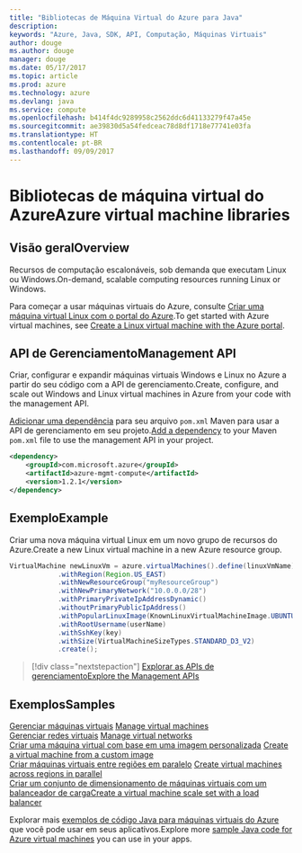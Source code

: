```yaml
---
title: "Bibliotecas de Máquina Virtual do Azure para Java"
description: 
keywords: "Azure, Java, SDK, API, Computação, Máquinas Virtuais"
author: douge
ms.author: douge
manager: douge
ms.date: 05/17/2017
ms.topic: article
ms.prod: azure
ms.technology: azure
ms.devlang: java
ms.service: compute
ms.openlocfilehash: b414f4dc9289958c2562ddc6d41133279f47a45e
ms.sourcegitcommit: ae39830d5a54fedceac78d8df1718e77741e03fa
ms.translationtype: HT
ms.contentlocale: pt-BR
ms.lasthandoff: 09/09/2017
---
```

# <a name="azure-virtual-machine-libraries"></a><span data-ttu-id="c74aa-103">Bibliotecas de máquina virtual do Azure</span><span class="sxs-lookup"><span data-stu-id="c74aa-103">Azure virtual machine libraries</span></span>

## <a name="overview"></a><span data-ttu-id="c74aa-104">Visão geral</span><span class="sxs-lookup"><span data-stu-id="c74aa-104">Overview</span></span>

<span data-ttu-id="c74aa-105">Recursos de computação escalonáveis, sob demanda que executam Linux ou Windows.</span><span class="sxs-lookup"><span data-stu-id="c74aa-105">On-demand, scalable computing resources running Linux or Windows.</span></span>

<span data-ttu-id="c74aa-106">Para começar a usar máquinas virtuais do Azure, consulte [Criar uma máquina virtual Linux com o portal do Azure](/azure/virtual-machines/linux/quick-create-portal).</span><span class="sxs-lookup"><span data-stu-id="c74aa-106">To get started with Azure virtual machines, see [Create a Linux virtual machine with the Azure portal](/azure/virtual-machines/linux/quick-create-portal).</span></span>

## <a name="management-api"></a><span data-ttu-id="c74aa-107">API de Gerenciamento</span><span class="sxs-lookup"><span data-stu-id="c74aa-107">Management API</span></span>

<span data-ttu-id="c74aa-108">Criar, configurar e expandir máquinas virtuais Windows e Linux no Azure a partir do seu código com a API de gerenciamento.</span><span class="sxs-lookup"><span data-stu-id="c74aa-108">Create, configure, and scale out Windows and Linux virtual machines in Azure from your code with the management API.</span></span>

<span data-ttu-id="c74aa-109">[Adicionar uma dependência](https://maven.apache.org/guides/getting-started/index.html#How_do_I_use_external_dependencies) para seu arquivo `pom.xml` Maven para usar a API de gerenciamento em seu projeto.</span><span class="sxs-lookup"><span data-stu-id="c74aa-109">[Add a dependency](https://maven.apache.org/guides/getting-started/index.html#How_do_I_use_external_dependencies) to your Maven `pom.xml` file to use the management API in your project.</span></span>  

```XML
<dependency>
    <groupId>com.microsoft.azure</groupId>
    <artifactId>azure-mgmt-compute</artifactId>
    <version>1.2.1</version>
</dependency>
```   


## <a name="example"></a><span data-ttu-id="c74aa-110">Exemplo</span><span class="sxs-lookup"><span data-stu-id="c74aa-110">Example</span></span>

<span data-ttu-id="c74aa-111">Criar uma nova máquina virtual Linux em um novo grupo de recursos do Azure.</span><span class="sxs-lookup"><span data-stu-id="c74aa-111">Create a new Linux virtual machine in a new Azure resource group.</span></span>

```java
VirtualMachine newLinuxVm = azure.virtualMachines().define(linuxVmName)
            .withRegion(Region.US_EAST)
            .withNewResourceGroup("myResourceGroup")
            .withNewPrimaryNetwork("10.0.0.0/28")
            .withPrimaryPrivateIpAddressDynamic()
            .withoutPrimaryPublicIpAddress()
            .withPopularLinuxImage(KnownLinuxVirtualMachineImage.UBUNTU_SERVER_16_04_LTS)
            .withRootUsername(userName)
            .withSshKey(key)
            .withSize(VirtualMachineSizeTypes.STANDARD_D3_V2)
            .create();
```

> [!div class="nextstepaction"]
> [<span data-ttu-id="c74aa-112">Explorar as APIs de gerenciamento</span><span class="sxs-lookup"><span data-stu-id="c74aa-112">Explore the Management APIs</span></span>](/java/api/overview/azure/virtualmachines/managementapi)


## <a name="samples"></a><span data-ttu-id="c74aa-113">Exemplos</span><span class="sxs-lookup"><span data-stu-id="c74aa-113">Samples</span></span>

<span data-ttu-id="c74aa-114">[Gerenciar máquinas virtuais][1] </span><span class="sxs-lookup"><span data-stu-id="c74aa-114">[Manage virtual machines][1] </span></span>  
<span data-ttu-id="c74aa-115">[Gerenciar redes virtuais][6] </span><span class="sxs-lookup"><span data-stu-id="c74aa-115">[Manage virtual networks][6] </span></span>  
<span data-ttu-id="c74aa-116">[Criar uma máquina virtual com base em uma imagem personalizada][2] </span><span class="sxs-lookup"><span data-stu-id="c74aa-116">[Create a virtual machine from a custom image][2] </span></span>  
<span data-ttu-id="c74aa-117">[Criar máquinas virtuais entre regiões em paralelo][5]  </span><span class="sxs-lookup"><span data-stu-id="c74aa-117">[Create virtual machines across regions in parallel][5]  </span></span>  
<span data-ttu-id="c74aa-118">[Criar um conjunto de dimensionamento de máquinas virtuais com um balanceador de carga][7]</span><span class="sxs-lookup"><span data-stu-id="c74aa-118">[Create a virtual machine scale set with a load balancer][7]</span></span>    

[1]: ../docs-ref-conceptual/java-sdk-manage-virtual-machines.md
[2]: https://azure.microsoft.com/resources/samples/managed-disk-java-create-virtual-machine-using-custom-image/
[5]: ../docs-ref-conceptual/java-sdk-virtual-machines-in-parallel.md
[6]: ../docs-ref-conceptual/java-sdk-manage-virtual-networks.md
[7]: ../docs-ref-conceptual/java-sdk-manage-vm-scalesets.md

<span data-ttu-id="c74aa-119">Explorar mais [exemplos de código Java para máquinas virtuais do Azure](https://azure.microsoft.com/resources/samples/?platform=java&term=VM) que você pode usar em seus aplicativos.</span><span class="sxs-lookup"><span data-stu-id="c74aa-119">Explore more [sample Java code for Azure virtual machines](https://azure.microsoft.com/resources/samples/?platform=java&term=VM) you can use in your apps.</span></span>
